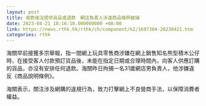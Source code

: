 ```yaml
---
layout: post
title: 收款後沒提供貨品或退款　網店負責人涉違商品條例被捕
date: 2023-04-21 18:16:10.000000000 +08:00
link: https://news.rthk.hk/rthk/ch/component/k2/1697304-20230421.htm
categories: rthk
---
```


海關早前接獲多宗舉報，指一間網上玩具零售商涉嫌在網上銷售知名熊型積木公仔時，在接受客人付款預訂貨品後，未能在指定日期或合理時間內，向客人供應訂購的貨品，亦沒有安排任何退款。海關昨日拘捕一名31歲網店男負責人，他涉嫌違反《商品說明條例》。

海關表示，關注涉及網購的違規行為，致力打擊網上不良營商手法，以保障消費者權益。
